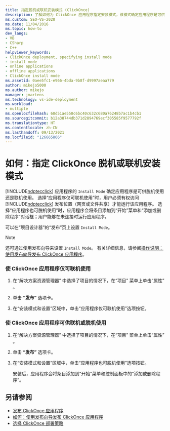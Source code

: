```yaml
---
title: 指定脱机或联机安装模式 (ClickOnce)
description: 了解如何为 ClickOnce 应用程序指定安装模式，该模式确定应用程序是可供脱机使用还是联机使用。
ms.custom: SEO-VS-2020
ms.date: 11/04/2016
ms.topic: how-to
dev_langs:
- VB
- CSharp
- C++
helpviewer_keywords:
- ClickOnce deployment, specifying install mode
- install mode
- online applications
- offline applications
- ClickOnce install mode
ms.assetid: 0aee5fc1-e966-4bda-9b8f-d9997aeaa779
author: mikejo5000
ms.author: mikejo
manager: jmartens
ms.technology: vs-ide-deployment
ms.workload:
- multiple
ms.openlocfilehash: 68d51ae558c6bc40c632c680a76248b7ac1b4cb1
ms.sourcegitcommit: b12a38744db371d2894769ecf305585f9577792f
ms.translationtype: HT
ms.contentlocale: zh-CN
ms.lasthandoff: 09/13/2021
ms.locfileid: "126665866"
---
```

# <a name="how-to-specify-the-clickonce-offline-or-online-install-mode"></a>如何：指定 ClickOnce 脱机或联机安装模式
[!INCLUDE[ndptecclick](../deployment/includes/ndptecclick_md.md)] 应用程序的 `Install Mode` 确定应用程序是可供脱机使用还是联机使用。 选择“应用程序仅可联机使用”时，用户必须有权访问 [!INCLUDE[ndptecclick](../deployment/includes/ndptecclick_md.md)] 发布位置（网页或文件共享）才能运行该应用程序。 选择“应用程序也可脱机使用”时，应用程序会将条目添加到“开始”菜单和“添加或删除程序”对话框；用户能够在未连接时运行应用程序。

可以在“项目设计器”的“发布”页上设置 `Install Mode`。

> [!NOTE]
> 还可通过使用发布向导来设置 `Install Mode`。 有关详细信息，请参阅[操作说明：使用发布向导发布 ClickOnce 应用程序](../deployment/how-to-publish-a-clickonce-application-using-the-publish-wizard.md)。

### <a name="to-make-a-clickonce-application-available-online-only"></a>使 ClickOnce 应用程序仅可联机使用

1. 在“解决方案资源管理器” 中选择了项目的情况下，在“项目”  菜单上单击“属性” 。

2. 单击 **“发布”** 选项卡。

3. 在“安装模式和设置”区域中，单击“应用程序仅可联机使用”选项按钮。

### <a name="to-make-a-clickonce-application-available-online-or-offline"></a>使 ClickOnce 应用程序可供联机或脱机使用

1. 在“解决方案资源管理器” 中选择了项目的情况下，在“项目”  菜单上单击“属性” 。

2. 单击 **“发布”** 选项卡。

3. 在“安装模式和设置”区域中，单击“应用程序也可脱机使用”选项按钮。

     安装后，应用程序会将条目添加到“开始”菜单和控制面板中的“添加或删除程序”。

## <a name="see-also"></a>另请参阅
- [发布 ClickOnce 应用程序](../deployment/publishing-clickonce-applications.md)
- [如何：使用发布向导发布 ClickOnce 应用程序](../deployment/how-to-publish-a-clickonce-application-using-the-publish-wizard.md)
- [选择 ClickOnce 部署策略](../deployment/choosing-a-clickonce-deployment-strategy.md)